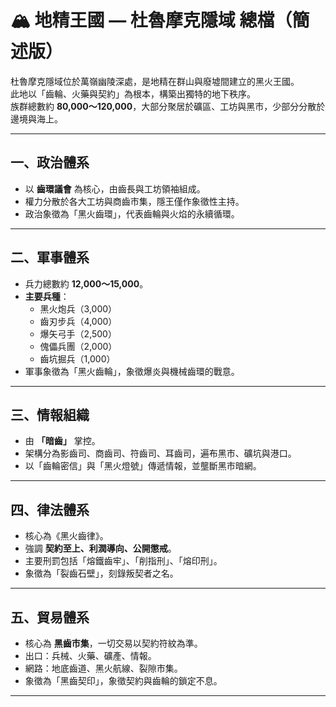 # 🏔️ 地精王國 — 杜魯摩克隱域 總檔（簡述版）

杜魯摩克隱域位於萬嶺幽陵深處，是地精在群山與廢墟間建立的黑火王國。  
此地以「齒輪、火藥與契約」為根本，構築出獨特的地下秩序。  
族群總數約 **80,000〜120,000**，大部分聚居於礦區、工坊與黑市，少部分分散於邊境與海上。

---

## 一、政治體系
- 以 **齒環議會** 為核心，由齒長與工坊領袖組成。  
- 權力分散於各大工坊與商齒市集，隱王僅作象徵性主持。  
- 政治象徵為「黑火齒環」，代表齒輪與火焰的永續循環。  

---

## 二、軍事體系
- 兵力總數約 **12,000〜15,000**。  
- **主要兵種**：  
  - 黑火炮兵（3,000）  
  - 齒刃步兵（4,000）  
  - 爆矢弓手（2,500）  
  - 傀儡兵團（2,000）  
  - 齒坑掘兵（1,000）  
- 軍事象徵為「黑火齒輪」，象徵爆炎與機械齒環的戰意。  

---

## 三、情報組織
- 由 **「暗齒」** 掌控。  
- 架構分為影齒司、商齒司、符齒司、耳齒司，遍布黑市、礦坑與港口。  
- 以「齒輪密信」與「黑火燈號」傳遞情報，並壟斷黑市暗網。  

---

## 四、律法體系
- 核心為《黑火齒律》。  
- 強調 **契約至上、利潤導向、公開懲戒**。  
- 主要刑罰包括「熔鐵齒牢」、「削指刑」、「熔印刑」。  
- 象徵為「裂齒石壁」，刻錄叛契者之名。  

---

## 五、貿易體系
- 核心為 **黑齒市集**，一切交易以契約符紋為準。  
- 出口：兵械、火藥、礦產、情報。  
- 網路：地底齒道、黑火航線、裂隙市集。  
- 象徵為「黑齒契印」，象徵契約與齒輪的鎖定不息。  

---
